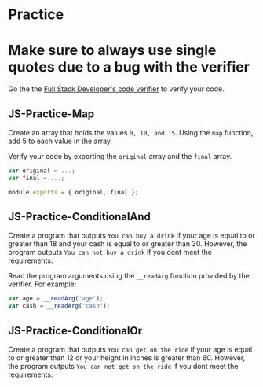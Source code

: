 # Practice

# Make sure to always use single quotes due to a bug with the verifier

Go the the [Full Stack Developer's code verifier](https://fullstack-developers-website.vercel.app/verify-code) to verify your code.

## JS-Practice-Map

Create an array that holds the values `0, 10, and 15`. Using the `map` function, add 5 to each value in the array.

Verify your code by exporting the `original` array and the `final` array.

```js
var original = ...;
var final = ...;

module.exports = { original, final };
```

## JS-Practice-ConditionalAnd

Create a program that outputs `You can buy a drink` if your age is equal to or greater than 18 and your cash is equal to or greater than 30. However, the program outputs `You can not buy a drink` if you dont meet the requirements.

Read the program arguments using the `__readArg` function provided by the verifier. For example:

```js
var age = __readArg('age');
var cash = __readArg('cash');
```

## JS-Practice-ConditionalOr

Create a program that outputs `You can get on the ride` if your age is equal to or greater than 12 or your height in inches is greater than 60. However, the program outputs `You can not get on the ride` if you dont meet the requirements.
